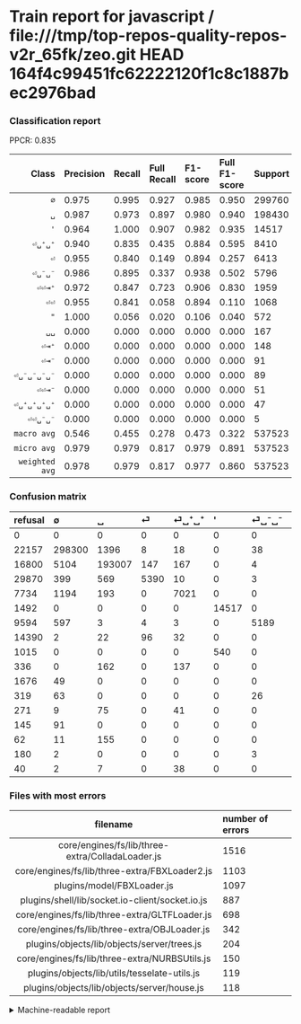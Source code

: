 # Train report for javascript / file:///tmp/top-repos-quality-repos-v2r_65fk/zeo.git HEAD 164f4c99451fc62222120f1c8c1887bec2976bad

### Classification report

PPCR: 0.835

| Class | Precision | Recall | Full Recall | F1-score | Full F1-score | Support | Full Support | PPCR |
|------:|:----------|:-------|:------------|:---------|:---------|:--------|:-------------|:-----|
| `∅` | 0.975| 0.995| 0.927| 0.985| 0.950| 299760| 321917| 0.931 |
| `␣` | 0.987| 0.973| 0.897| 0.980| 0.940| 198430| 215230| 0.922 |
| `'` | 0.964| 1.000| 0.907| 0.982| 0.935| 14517| 16009| 0.907 |
| `⏎␣⁺␣⁺` | 0.940| 0.835| 0.435| 0.884| 0.595| 8410| 16144| 0.521 |
| `⏎` | 0.955| 0.840| 0.149| 0.894| 0.257| 6413| 36283| 0.177 |
| `⏎␣⁻␣⁻` | 0.986| 0.895| 0.337| 0.938| 0.502| 5796| 15390| 0.377 |
| `⏎⏎⇥⁺` | 0.972| 0.847| 0.723| 0.906| 0.830| 1959| 2295| 0.854 |
| `⏎⏎` | 0.955| 0.841| 0.058| 0.894| 0.110| 1068| 15458| 0.069 |
| `"` | 1.000| 0.056| 0.020| 0.106| 0.040| 572| 1587| 0.360 |
| `␣␣` | 0.000| 0.000| 0.000| 0.000| 0.000| 167| 229| 0.729 |
| `⏎⇥⁺` | 0.000| 0.000| 0.000| 0.000| 0.000| 148| 419| 0.353 |
| `⏎⇥⁻` | 0.000| 0.000| 0.000| 0.000| 0.000| 91| 236| 0.386 |
| `⏎␣⁻␣⁻␣⁻␣⁻` | 0.000| 0.000| 0.000| 0.000| 0.000| 89| 408| 0.218 |
| `⏎⏎⇥⁻` | 0.000| 0.000| 0.000| 0.000| 0.000| 51| 1727| 0.030 |
| `⏎␣⁺␣⁺␣⁺␣⁺` | 0.000| 0.000| 0.000| 0.000| 0.000| 47| 87| 0.540 |
| `⏎⏎␣⁻␣⁻` | 0.000| 0.000| 0.000| 0.000| 0.000| 5| 185| 0.027 |
| `macro avg` | 0.546| 0.455| 0.278| 0.473| 0.322| 537523| 643604| 0.835 |
| `micro avg` | 0.979| 0.979| 0.817| 0.979| 0.891| 537523| 643604| 0.835 |
| `weighted avg` | 0.978| 0.979| 0.817| 0.977| 0.860| 537523| 643604| 0.835 |

### Confusion matrix

|refusal|  ∅| ␣| ⏎| ⏎␣⁺␣⁺| '| ⏎␣⁻␣⁻| ⏎⏎| "| ⏎⏎⇥⁺| ⏎⏎⇥⁻| ⏎␣⁻␣⁻␣⁻␣⁻| ⏎⇥⁺| ⏎⇥⁻| ␣␣| ⏎⏎␣⁻␣⁻| ⏎␣⁺␣⁺␣⁺␣⁺| 
|:---|:---|:---|:---|:---|:---|:---|:---|:---|:---|:---|:---|:---|:---|:---|:---|:---|
|0 |0 |0 |0 |0 |0 |0 |0 |0 |0 |0 |0 |0 |0 |0 |0 |0 |
|22157 |298300 |1396 |8 |18 |0 |38 |0 |0 |0 |0 |0 |0 |0 |0 |0 |0 |
|16800 |5104 |193007 |147 |167 |0 |4 |0 |0 |1 |0 |0 |0 |0 |0 |0 |0 |
|29870 |399 |569 |5390 |10 |0 |3 |41 |0 |1 |0 |0 |0 |0 |0 |0 |0 |
|7734 |1194 |193 |0 |7021 |0 |0 |0 |0 |2 |0 |0 |0 |0 |0 |0 |0 |
|1492 |0 |0 |0 |0 |14517 |0 |0 |0 |0 |0 |0 |0 |0 |0 |0 |0 |
|9594 |597 |3 |4 |3 |0 |5189 |0 |0 |0 |0 |0 |0 |0 |0 |0 |0 |
|14390 |2 |22 |96 |32 |0 |0 |898 |0 |18 |0 |0 |0 |0 |0 |0 |0 |
|1015 |0 |0 |0 |0 |540 |0 |0 |32 |0 |0 |0 |0 |0 |0 |0 |0 |
|336 |0 |162 |0 |137 |0 |0 |0 |0 |1660 |0 |0 |0 |0 |0 |0 |0 |
|1676 |49 |0 |0 |0 |0 |0 |0 |0 |2 |0 |0 |0 |0 |0 |0 |0 |
|319 |63 |0 |0 |0 |0 |26 |0 |0 |0 |0 |0 |0 |0 |0 |0 |0 |
|271 |9 |75 |0 |41 |0 |0 |0 |0 |23 |0 |0 |0 |0 |0 |0 |0 |
|145 |91 |0 |0 |0 |0 |0 |0 |0 |0 |0 |0 |0 |0 |0 |0 |0 |
|62 |11 |155 |0 |0 |0 |0 |1 |0 |0 |0 |0 |0 |0 |0 |0 |0 |
|180 |2 |0 |0 |0 |0 |3 |0 |0 |0 |0 |0 |0 |0 |0 |0 |0 |
|40 |2 |7 |0 |38 |0 |0 |0 |0 |0 |0 |0 |0 |0 |0 |0 |0 |

### Files with most errors

| filename | number of errors|
|:----:|:-----|
| core/engines/fs/lib/three-extra/ColladaLoader.js | 1516 |
| core/engines/fs/lib/three-extra/FBXLoader2.js | 1103 |
| plugins/model/FBXLoader.js | 1097 |
| plugins/shell/lib/socket.io-client/socket.io.js | 887 |
| core/engines/fs/lib/three-extra/GLTFLoader.js | 698 |
| core/engines/fs/lib/three-extra/OBJLoader.js | 342 |
| plugins/objects/lib/objects/server/trees.js | 204 |
| core/engines/fs/lib/three-extra/NURBSUtils.js | 150 |
| plugins/objects/lib/utils/tesselate-utils.js | 119 |
| plugins/objects/lib/objects/server/house.js | 118 |

<details>
    <summary>Machine-readable report</summary>
```json
{
  "cl_report": {"\"": {"f1-score": 0.10596026490066224, "precision": 1.0, "recall": 0.055944055944055944, "support": 572}, "\u0027": {"f1-score": 0.9817407181984176, "precision": 0.9641362821279139, "recall": 1.0, "support": 14517}, "macro avg": {"f1-score": 0.4730906285951673, "precision": 0.545947423823745, "recall": 0.45515821167238596, "support": 537523}, "micro avg": {"f1-score": 0.9785888231759385, "precision": 0.9785888231759385, "recall": 0.9785888231759385, "support": 537523}, "weighted avg": {"f1-score": 0.9773803076547285, "precision": 0.9775132179955053, "recall": 0.9785888231759385, "support": 537523}, "\u2205": {"f1-score": 0.9851663603502742, "precision": 0.9754008037328782, "recall": 0.9951294368828396, "support": 299760}, "\u23ce": {"f1-score": 0.8940122740089568, "precision": 0.9548272807794509, "recall": 0.8404802744425386, "support": 6413}, "\u23ce\u21e5\u207a": {"f1-score": 0.0, "precision": 0.0, "recall": 0.0, "support": 148}, "\u23ce\u21e5\u207b": {"f1-score": 0.0, "precision": 0.0, "recall": 0.0, "support": 91}, "\u23ce\u23ce": {"f1-score": 0.8944223107569722, "precision": 0.9553191489361702, "recall": 0.8408239700374532, "support": 1068}, "\u23ce\u23ce\u21e5\u207a": {"f1-score": 0.9056192034915439, "precision": 0.9724663151728178, "recall": 0.8473711077080143, "support": 1959}, "\u23ce\u23ce\u21e5\u207b": {"f1-score": 0.0, "precision": 0.0, "recall": 0.0, "support": 51}, "\u23ce\u23ce\u2423\u207b\u2423\u207b": {"f1-score": 0.0, "precision": 0.0, "recall": 0.0, "support": 5}, "\u23ce\u2423\u207a\u2423\u207a": {"f1-score": 0.8844240095735969, "precision": 0.9402705236373377, "recall": 0.8348394768133175, "support": 8410}, "\u23ce\u2423\u207a\u2423\u207a\u2423\u207a\u2423\u207a": {"f1-score": 0.0, "precision": 0.0, "recall": 0.0, "support": 47}, "\u23ce\u2423\u207b\u2423\u207b": {"f1-score": 0.9384211954064562, "precision": 0.9859395781873456, "recall": 0.8952726017943409, "support": 5796}, "\u23ce\u2423\u207b\u2423\u207b\u2423\u207b\u2423\u207b": {"f1-score": 0.0, "precision": 0.0, "recall": 0.0, "support": 89}, "\u2423": {"f1-score": 0.9796837208357971, "precision": 0.9867988486060054, "recall": 0.9726704631356146, "support": 198430}, "\u2423\u2423": {"f1-score": 0.0, "precision": 0.0, "recall": 0.0, "support": 167}},
  "cl_report_full": {"\"": {"f1-score": 0.03953057442865967, "precision": 1.0, "recall": 0.020163831127914304, "support": 1587}, "\u0027": {"f1-score": 0.934590871048735, "precision": 0.9641362821279139, "recall": 0.9068024236367044, "support": 16009}, "macro avg": {"f1-score": 0.3223481310435223, "precision": 0.545947423823745, "recall": 0.2782734098767051, "support": 643604}, "micro avg": {"f1-score": 0.8906984600301238, "precision": 0.9785888231759385, "recall": 0.8172944854289284, "support": 643604}, "weighted avg": {"f1-score": 0.8599497743109686, "precision": 0.9717235190106578, "recall": 0.8172944854289284, "support": 643604}, "\u2205": {"f1-score": 0.9503934750055755, "precision": 0.9754008037328782, "recall": 0.9266363690019477, "support": 321917}, "\u23ce": {"f1-score": 0.25710742224766264, "precision": 0.9548272807794509, "recall": 0.1485544194250751, "support": 36283}, "\u23ce\u21e5\u207a": {"f1-score": 0.0, "precision": 0.0, "recall": 0.0, "support": 419}, "\u23ce\u21e5\u207b": {"f1-score": 0.0, "precision": 0.0, "recall": 0.0, "support": 236}, "\u23ce\u23ce": {"f1-score": 0.10952555189657276, "precision": 0.9553191489361702, "recall": 0.05809289688187346, "support": 15458}, "\u23ce\u23ce\u21e5\u207a": {"f1-score": 0.8295852073963017, "precision": 0.9724663151728178, "recall": 0.7233115468409586, "support": 2295}, "\u23ce\u23ce\u21e5\u207b": {"f1-score": 0.0, "precision": 0.0, "recall": 0.0, "support": 1727}, "\u23ce\u23ce\u2423\u207b\u2423\u207b": {"f1-score": 0.0, "precision": 0.0, "recall": 0.0, "support": 185}, "\u23ce\u2423\u207a\u2423\u207a": {"f1-score": 0.5947227986955232, "precision": 0.9402705236373377, "recall": 0.434898414271556, "support": 16144}, "\u23ce\u2423\u207a\u2423\u207a\u2423\u207a\u2423\u207a": {"f1-score": 0.0, "precision": 0.0, "recall": 0.0, "support": 87}, "\u23ce\u2423\u207b\u2423\u207b": {"f1-score": 0.5024935844671476, "precision": 0.9859395781873456, "recall": 0.3371669915529565, "support": 15390}, "\u23ce\u2423\u207b\u2423\u207b\u2423\u207b\u2423\u207b": {"f1-score": 0.0, "precision": 0.0, "recall": 0.0, "support": 408}, "\u2423": {"f1-score": 0.9396206115101784, "precision": 0.9867988486060054, "recall": 0.8967476652882962, "support": 215230}, "\u2423\u2423": {"f1-score": 0.0, "precision": 0.0, "recall": 0.0, "support": 229}},
  "ppcr": 0.8351765992753308
}
```
</details>
